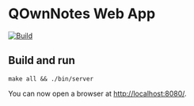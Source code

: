 # QOwnNotes Web App

[![Build](https://github.com/qownnotes/web-app/actions/workflows/build.yml/badge.svg)](https://github.com/qownnotes/web-app/actions/workflows/build.yml)

## Build and run

```shell
make all && ./bin/server
```

You can now open a browser at <http://localhost:8080/>.
